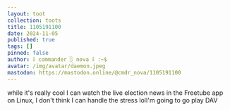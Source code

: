 ```yaml
---
layout: toot
collection: toots
title: 1105191100
date: 2024-11-05
published: true
tags: []
pinned: false
author: ⸸ commander ░ nova ⸸ :~$
avatar: /img/avatar/daemon.jpeg
mastodon: https://mastodon.online/@cmdr_nova/1105191100
---
```


while it's really cool I can watch the live election news in the Freetube app on Linux, I don't think I can handle the stress lolI'm going to go play DAV
